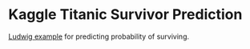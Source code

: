 # Kaggle Titanic Survivor Prediction

[Ludwig example](https://uber.github.io/ludwig/examples/#kaggles-titanic-predicting-survivors) for predicting probability of surviving. 